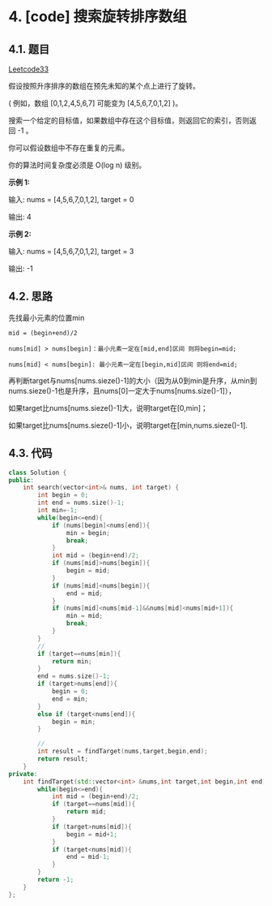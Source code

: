 # 4. [code] 搜索旋转排序数组

## 4.1. 题目

[Leetcode33](https://leetcode-cn.com/problems/search-in-rotated-sorted-array)

假设按照升序排序的数组在预先未知的某个点上进行了旋转。

( 例如，数组 [0,1,2,4,5,6,7] 可能变为 [4,5,6,7,0,1,2] )。

搜索一个给定的目标值，如果数组中存在这个目标值，则返回它的索引，否则返回 -1 。

你可以假设数组中不存在重复的元素。

你的算法时间复杂度必须是 O(log n) 级别。

**示例 1:**

输入: nums = [4,5,6,7,0,1,2], target = 0

输出: 4

**示例 2:**

输入: nums = [4,5,6,7,0,1,2], target = 3

输出: -1

## 4.2. 思路

先找最小元素的位置min
```
mid = (begin+end)/2

nums[mid] > nums[begin]：最小元素一定在[mid,end]区间 则将begin=mid;

nums[mid] < nums[begin]: 最小元素一定在[begin,mid]区间 则将end=mid;
```

再判断target与nums[nums.sieze()-1]的大小（因为从0到min是升序，从min到nums.sieze()-1也是升序，且nums[0]一定大于nums[nums.size()-1]），

如果target比nums[nums.sieze()-1]大，说明target在[0,min]；

如果target比nums[nums.sieze()-1]小，说明target在[min,nums.sieze()-1].

## 4.3. 代码

```c++
class Solution {
public:
    int search(vector<int>& nums, int target) {
        int begin = 0;
        int end = nums.size()-1;
        int min=-1;
        while(begin<=end){
            if (nums[begin]<nums[end]){
                min = begin;
                break;
            }
            int mid = (begin+end)/2;
            if (nums[mid]>nums[begin]){
                begin = mid;
            }
            if (nums[mid]<nums[begin]){
                end = mid;
            }
            if (nums[mid]<nums[mid-1]&&nums[mid]<nums[mid+1]){
                min = mid;
                break;
            }
        }
        //
        if (target==nums[min]){
            return min;
        }
        end = nums.size()-1;
        if (target>nums[end]){
            begin = 0;
            end = min; 
        }
        else if (target<nums[end]){
            begin = min;
        }

        //
        int result = findTarget(nums,target,begin,end);
        return result;
    }
private:
    int findTarget(std::vector<int> &nums,int target,int begin,int end){
        while(begin<=end){
            int mid = (begin+end)/2;
            if (target==nums[mid]){
                return mid;
            }
            if (target>nums[mid]){
                begin = mid+1;
            }
            if (target<nums[mid]){
                end = mid-1;
            }
        }
        return -1;
    }
};
```

